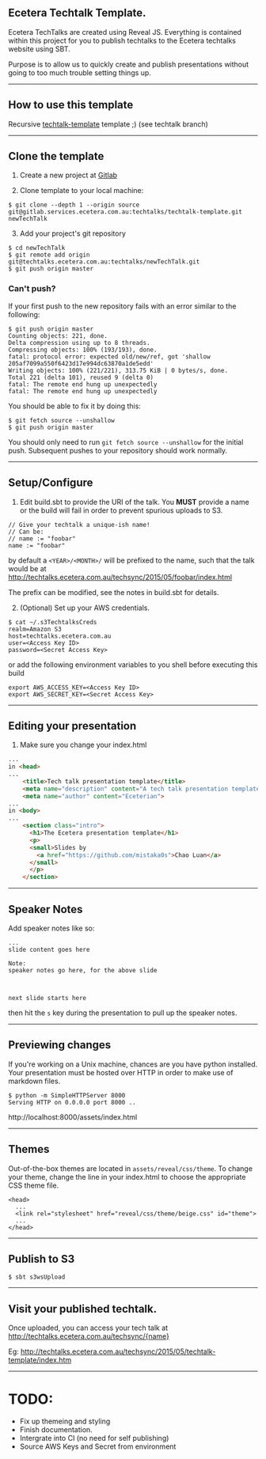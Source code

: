 ## Ecetera Techtalk Template.

Ecetera TechTalks are created using Reveal JS.
Everything is contained within this project for you to publish techtalks to the Ecetera techtalks website using SBT.

Purpose is to allow us to quickly create and publish presentations without going to too much trouble setting things up.

---

## How to use this template
Recursive [techtalk-template](http://techtalks.ecetera.com.au/techsync/2015/05/techtalk-template/index.html) template ;) (see techtalk branch)


---

## Clone the template
1. Create a new project at [Gitlab](https://gitlab.services.ecetera.com.au/groups/techtalks)
[](link)

2. Clone template  to your local machine:

```
$ git clone --depth 1 --origin source git@gitlab.services.ecetera.com.au:techtalks/techtalk-template.git newTechTalk
```

3. Add your project's git repository

```
$ cd newTechTalk
$ git remote add origin git@techtalks.ecetera.com.au:techtalks/newTechTalk.git
$ git push origin master
```

### Can't push?

If your first push to the new repository fails with an error similar to the following:

    $ git push origin master
    Counting objects: 221, done.
    Delta compression using up to 8 threads.
    Compressing objects: 100% (193/193), done.
    fatal: protocol error: expected old/new/ref, got 'shallow 205af7099a550f6423d17e994dc63870a1de5edd'
    Writing objects: 100% (221/221), 313.75 KiB | 0 bytes/s, done.
    Total 221 (delta 101), reused 9 (delta 0)
    fatal: The remote end hung up unexpectedly
    fatal: The remote end hung up unexpectedly

You should be able to fix it by doing this:

    $ git fetch source --unshallow
    $ git push origin master

You should only need to run `git fetch source --unshallow` for the initial push. Subsequent pushes to your repository should work normally.

---

## Setup/Configure
1. Edit build.sbt to provide the URI of the talk. You __MUST__ provide a name or the build will fail in order to prevent
spurious uploads to S3.

```
// Give your techtalk a unique-ish name!
// Can be:
// name := "foobar"
name := "foobar"
```

by default a ```<YEAR>/<MONTH>/``` will be prefixed to the name, such that the talk would be at
    http://techtalks.ecetera.com.au/techsync/2015/05/foobar/index.html

The prefix can be modified, see the notes in build.sbt for details.

2. (Optional) Set up your AWS credentials.

```
$ cat ~/.s3TechtalksCreds
realm=Amazon S3
host=techtalks.ecetera.com.au
user=<Access Key ID>
password=<Secret Access Key>
```

or add the following environment variables to you shell before executing this build

```
export AWS_ACCESS_KEY=<Access Key ID>
export AWS_SECRET_KEY=<Secret Access Key>
```

---

## Editing your presentation
1. Make sure you change your index.html
```html
...
in <head>
...
    <title>Tech talk presentation template</title>
    <meta name="description" content="A tech talk presentation template ">
    <meta name="author" content="Eceterian">
...
in <body>
...
    <section class="intro">
      <h1>The Ecetera presentation template</h1>
      <p>
      <small>Slides by
        <a href="https://github.com/mistaka0s">Chao Luan</a>
      </small>
      </p>
    </section>
```

---

## Speaker Notes

Add speaker notes like so:

    ...
    slide content goes here

    Note:
    speaker notes go here, for the above slide



    next slide starts here


then hit the `s` key during the presentation to pull up the speaker
notes.

---

## Previewing changes
If you're working on a Unix machine, chances are you have python installed. Your presentation must be hosted over HTTP in order to make use of markdown files.

```
$ python -m SimpleHTTPServer 8000
Serving HTTP on 0.0.0.0 port 8000 ..
```

http://localhost:8000/assets/index.html

---

## Themes

Out-of-the-box themes are located in `assets/reveal/css/theme`.
To change your theme, change the line in your index.html to choose the
appropriate CSS theme file.

    <head>
      ...
      <link rel="stylesheet" href="reveal/css/theme/beige.css" id="theme">
      ...
    </head>
    
---

## Publish to S3

```shell
$ sbt s3wsUpload
```

---

## Visit your published techtalk.
Once uploaded, you can access your tech talk at
http://techtalks.ecetera.com.au/techsync/{name}

Eg:
http://techtalks.ecetera.com.au/techsync/2015/05/techtalk-template/index.htm

---

# TODO:
* Fix up themeing and styling
* Finish documentation.
* Intergrate into CI (no need for self publishing)
* Source AWS Keys and Secret from environment
